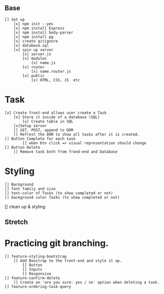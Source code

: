 ## Base
    [] Set up
        [x] npm init --yes
        [x] npm install Express
        [x] npm install body-parser
        [x] npm install pg
        [x] create gitignore
        [x] database.sql
        [x] spin up server
            [x] server.js
            [x] modules
                [x] name.js
            [x] router
                [x] name.router.js
            [x] public
                [x] HTML, CSS, JS  etc
            
  # Task
    [x] Create front-end allows user create a Task
        [x] Store it inside of a database (SQL)
            [x] Create table in SQL
        [x]Setup server
        [] GET, POST, append to DOM
        [] Refrest the DOM to show all tasks after it is created. 
    [] Button Complete for each task
            [] when btn click => visual representation should change
    [] Button Delete
        [] Remove task both from frond-end and Database
  # Styling
    [] Background
    [] font family and size
    [] text-color of Tasks (to show completed or not)
    [] background color Tasks (to show completed or not)

[] clean up & styling    

## Stretch
  # Practicing git branching. 
    [] feature-styling-bootstrap
        [] Add Boostrap to the front-end and style it up.
            [] Button
            [] Inputs
            [] Responsive
    [] feature-confirm-delete
        [] Create an 'are you sure: yes / no' option when deleting a task.
    [] feature-ordering-task-query




